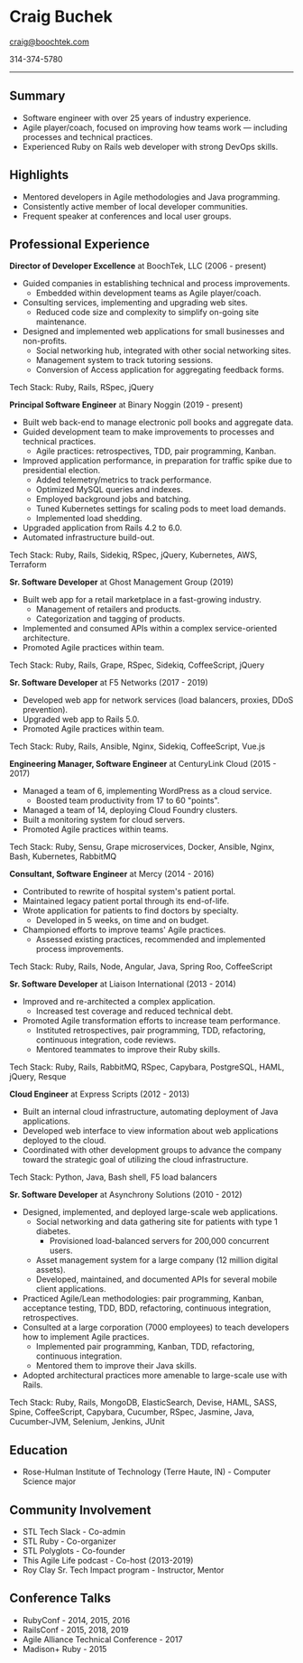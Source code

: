 Craig Buchek
===========================================================================

craig@boochtek.com

314-374-5780

***************************************************************************


Summary
-------

* Software engineer with over 25 years of industry experience.
* Agile player/coach, focused on improving how teams work —
  including processes and technical practices.
* Experienced Ruby on Rails web developer with strong DevOps skills.


Highlights
----------

* Mentored developers in Agile methodologies and Java programming.
* Consistently active member of local developer communities.
* Frequent speaker at conferences and local user groups.


Professional Experience
-----------------------

**Director of Developer Excellence** at BoochTek, LLC (2006 - present)

* Guided companies in establishing technical and process improvements.
    * Embedded within development teams as Agile player/coach.
* Consulting services, implementing and upgrading web sites.
    * Reduced code size and complexity to simplify on-going site
      maintenance.
* Designed and implemented web applications for small businesses and
  non-profits.
    * Social networking hub, integrated with other social networking sites.
    * Management system to track tutoring sessions.
    * Conversion of Access application for aggregating feedback forms.

Tech Stack: Ruby, Rails, RSpec, jQuery

**Principal Software Engineer** at Binary Noggin (2019 - present)

* Built web back-end to manage electronic poll books and aggregate data.
* Guided development team to make improvements to processes and technical
  practices.
    * Agile practices: retrospectives, TDD, pair programming, Kanban.
* Improved application performance, in preparation for traffic spike due to
  presidential election.
    * Added telemetry/metrics to track performance.
    * Optimized MySQL queries and indexes.
    * Employed background jobs and batching.
    * Tuned Kubernetes settings for scaling pods to meet load demands.
    * Implemented load shedding.
* Upgraded application from Rails 4.2 to 6.0.
* Automated infrastructure build-out.

Tech Stack: Ruby, Rails, Sidekiq, RSpec, jQuery, Kubernetes, AWS, Terraform

**Sr. Software Developer** at Ghost Management Group (2019)

* Built web app for a retail marketplace in a fast-growing industry.
    * Management of retailers and products.
    * Categorization and tagging of products.
* Implemented and consumed APIs within a complex service-oriented
  architecture.
* Promoted Agile practices within team.

Tech Stack: Ruby, Rails, Grape, RSpec, Sidekiq, CoffeeScript, jQuery

**Sr. Software Developer** at F5 Networks (2017 - 2019)

* Developed web app for network services (load balancers, proxies, DDoS
  prevention).
* Upgraded web app to Rails 5.0.
* Promoted Agile practices within team.

Tech Stack: Ruby, Rails, Ansible, Nginx, Sidekiq, CoffeeScript, Vue.js

**Engineering Manager, Software Engineer** at CenturyLink Cloud (2015 - 2017)

* Managed a team of 6, implementing WordPress as a cloud service.
    * Boosted team productivity from 17 to 60 "points".
* Managed a team of 14, deploying Cloud Foundry clusters.
* Built a monitoring system for cloud servers.
* Promoted Agile practices within teams.

Tech Stack: Ruby, Sensu, Grape microservices, Docker, Ansible, Nginx, Bash,
Kubernetes, RabbitMQ

**Consultant, Software Engineer** at Mercy (2014 - 2016)

* Contributed to rewrite of hospital system's patient portal.
* Maintained legacy patient portal through its end-of-life.
* Wrote application for patients to find doctors by specialty.
    * Developed in 5 weeks, on time and on budget.
* Championed efforts to improve teams' Agile practices.
    * Assessed existing practices, recommended and implemented process
      improvements.

Tech Stack: Ruby, Rails, Node, Angular, Java, Spring Roo, CoffeeScript

**Sr. Software Developer** at Liaison International (2013 - 2014)

* Improved and re-architected a complex application.
    * Increased test coverage and reduced technical debt.
* Promoted Agile transformation efforts to increase team performance.
    * Instituted retrospectives, pair programming, TDD, refactoring,
      continuous integration, code reviews.
    * Mentored teammates to improve their Ruby skills.

Tech Stack: Ruby, Rails, RabbitMQ, RSpec, Capybara, PostgreSQL, HAML,
jQuery, Resque

**Cloud Engineer** at Express Scripts (2012 - 2013)

* Built an internal cloud infrastructure, automating deployment of Java
  applications.
* Developed web interface to view information about web applications
  deployed to the cloud.
* Coordinated with other development groups to advance the company toward
  the strategic goal of utilizing the cloud infrastructure.

Tech Stack: Python, Java, Bash shell, F5 load balancers

**Sr. Software Developer** at Asynchrony Solutions (2010 - 2012)

* Designed, implemented, and deployed large-scale web applications.
    * Social networking and data gathering site for patients with type 1
      diabetes.
        * Provisioned load-balanced servers for 200,000 concurrent users.
    * Asset management system for a large company (12 million digital
      assets).
    * Developed, maintained, and documented APIs for several mobile client
      applications.
* Practiced Agile/Lean methodologies: pair programming, Kanban, acceptance
  testing, TDD, BDD, refactoring, continuous integration, retrospectives.
* Consulted at a large corporation (7000 employees) to teach developers
  how to implement Agile practices.
    * Implemented pair programming, Kanban, TDD, refactoring, continuous
      integration.
    * Mentored them to improve their Java skills.
* Adopted architectural practices more amenable to large-scale use with
  Rails.

Tech Stack: Ruby, Rails, MongoDB, ElasticSearch, Devise, HAML, SASS,
Spine, CoffeeScript, Capybara, Cucumber, RSpec, Jasmine, Java,
Cucumber-JVM, Selenium, Jenkins, JUnit


Education
---------

* Rose-Hulman Institute of Technology (Terre Haute, IN) -
  Computer Science major


Community Involvement
---------------------

* STL Tech Slack - Co-admin
* STL Ruby - Co-organizer
* STL Polyglots - Co-founder
* This Agile Life podcast - Co-host (2013-2019)
* Roy Clay Sr. Tech Impact program - Instructor, Mentor


Conference Talks
----------------

* RubyConf - 2014, 2015, 2016
* RailsConf - 2015, 2018, 2019
* Agile Alliance Technical Conference - 2017
* Madison+ Ruby - 2015
